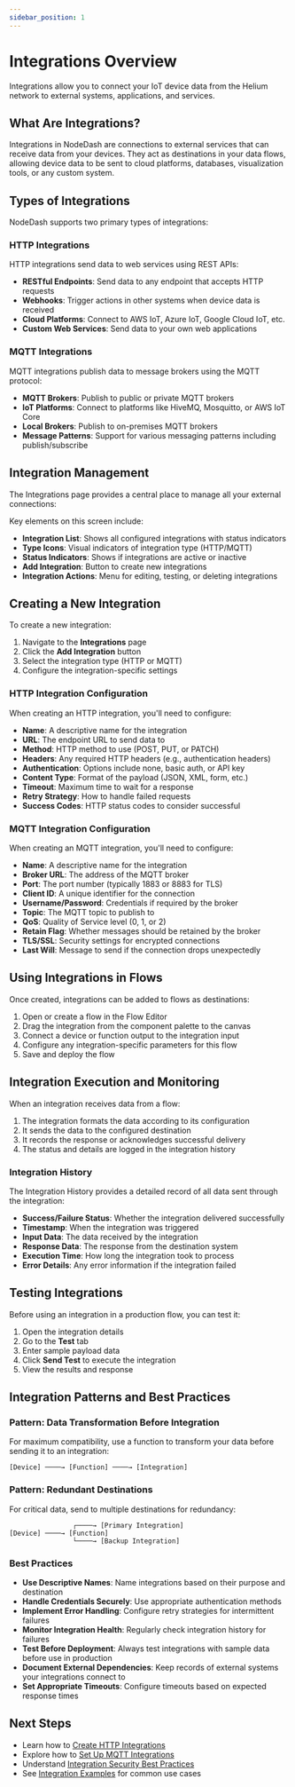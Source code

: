 ```yaml
---
sidebar_position: 1
---
```


# Integrations Overview

Integrations allow you to connect your IoT device data from the Helium network to external systems, applications, and services.

## What Are Integrations?

Integrations in NodeDash are connections to external services that can receive data from your devices. They act as destinations in your data flows, allowing device data to be sent to cloud platforms, databases, visualization tools, or any custom system.

## Types of Integrations

NodeDash supports two primary types of integrations:

### HTTP Integrations

HTTP integrations send data to web services using REST APIs:

- **RESTful Endpoints**: Send data to any endpoint that accepts HTTP requests
- **Webhooks**: Trigger actions in other systems when device data is received
- **Cloud Platforms**: Connect to AWS IoT, Azure IoT, Google Cloud IoT, etc.
- **Custom Web Services**: Send data to your own web applications

### MQTT Integrations

MQTT integrations publish data to message brokers using the MQTT protocol:

- **MQTT Brokers**: Publish to public or private MQTT brokers
- **IoT Platforms**: Connect to platforms like HiveMQ, Mosquitto, or AWS IoT Core
- **Local Brokers**: Publish to on-premises MQTT brokers
- **Message Patterns**: Support for various messaging patterns including publish/subscribe

## Integration Management

The Integrations page provides a central place to manage all your external connections:

Key elements on this screen include:

- **Integration List**: Shows all configured integrations with status indicators
- **Type Icons**: Visual indicators of integration type (HTTP/MQTT)
- **Status Indicators**: Shows if integrations are active or inactive
- **Add Integration**: Button to create new integrations
- **Integration Actions**: Menu for editing, testing, or deleting integrations

## Creating a New Integration

To create a new integration:

1. Navigate to the **Integrations** page
2. Click the **Add Integration** button
3. Select the integration type (HTTP or MQTT)
4. Configure the integration-specific settings

### HTTP Integration Configuration

When creating an HTTP integration, you'll need to configure:

- **Name**: A descriptive name for the integration
- **URL**: The endpoint URL to send data to
- **Method**: HTTP method to use (POST, PUT, or PATCH)
- **Headers**: Any required HTTP headers (e.g., authentication headers)
- **Authentication**: Options include none, basic auth, or API key
- **Content Type**: Format of the payload (JSON, XML, form, etc.)
- **Timeout**: Maximum time to wait for a response
- **Retry Strategy**: How to handle failed requests
- **Success Codes**: HTTP status codes to consider successful

### MQTT Integration Configuration

When creating an MQTT integration, you'll need to configure:

- **Name**: A descriptive name for the integration
- **Broker URL**: The address of the MQTT broker
- **Port**: The port number (typically 1883 or 8883 for TLS)
- **Client ID**: A unique identifier for the connection
- **Username/Password**: Credentials if required by the broker
- **Topic**: The MQTT topic to publish to
- **QoS**: Quality of Service level (0, 1, or 2)
- **Retain Flag**: Whether messages should be retained by the broker
- **TLS/SSL**: Security settings for encrypted connections
- **Last Will**: Message to send if the connection drops unexpectedly

## Using Integrations in Flows

Once created, integrations can be added to flows as destinations:

1. Open or create a flow in the Flow Editor
2. Drag the integration from the component palette to the canvas
3. Connect a device or function output to the integration input
4. Configure any integration-specific parameters for this flow
5. Save and deploy the flow

## Integration Execution and Monitoring

When an integration receives data from a flow:

1. The integration formats the data according to its configuration
2. It sends the data to the configured destination
3. It records the response or acknowledges successful delivery
4. The status and details are logged in the integration history

### Integration History

The Integration History provides a detailed record of all data sent through the integration:

- **Success/Failure Status**: Whether the integration delivered successfully
- **Timestamp**: When the integration was triggered
- **Input Data**: The data received by the integration
- **Response Data**: The response from the destination system
- **Execution Time**: How long the integration took to process
- **Error Details**: Any error information if the integration failed

## Testing Integrations

Before using an integration in a production flow, you can test it:

1. Open the integration details
2. Go to the **Test** tab
3. Enter sample payload data
4. Click **Send Test** to execute the integration
5. View the results and response

## Integration Patterns and Best Practices

### Pattern: Data Transformation Before Integration

For maximum compatibility, use a function to transform your data before sending it to an integration:

```
[Device] ────→ [Function] ────→ [Integration]
```

### Pattern: Redundant Destinations

For critical data, send to multiple destinations for redundancy:

```
                ┌────→ [Primary Integration]
[Device] ────→ [Function]
                └────→ [Backup Integration]
```

### Best Practices

- **Use Descriptive Names**: Name integrations based on their purpose and destination
- **Handle Credentials Securely**: Use appropriate authentication methods
- **Implement Error Handling**: Configure retry strategies for intermittent failures
- **Monitor Integration Health**: Regularly check integration history for failures
- **Test Before Deployment**: Always test integrations with sample data before use in production
- **Document External Dependencies**: Keep records of external systems your integrations connect to
- **Set Appropriate Timeouts**: Configure timeouts based on expected response times

## Next Steps

- Learn how to [Create HTTP Integrations](./http-integrations)
- Explore how to [Set Up MQTT Integrations](./mqtt-integrations)
- Understand [Integration Security Best Practices](./security)
- See [Integration Examples](./examples) for common use cases
